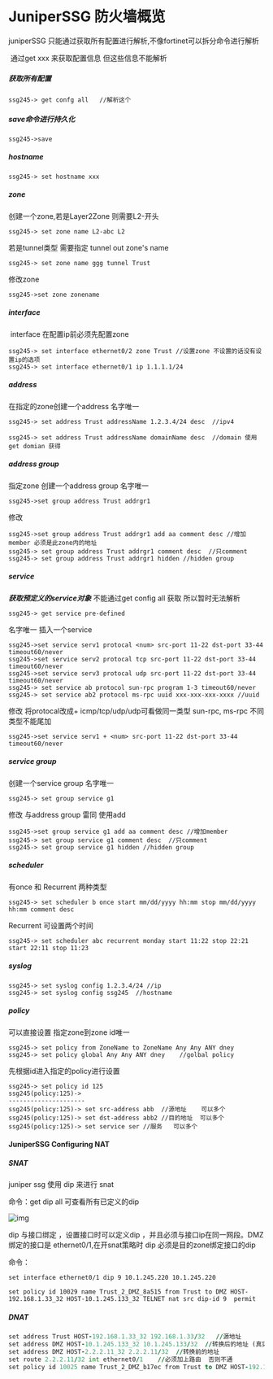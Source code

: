 # JuniperSSG 防火墙概览

juniperSSG 只能通过获取所有配置进行解析,不像fortinet可以拆分命令进行解析

​	通过get xxx 来获取配置信息  但这些信息不能解析

##### 获取所有配置

~~~shell
ssg245-> get confg all   //解析这个

~~~

##### save命令进行持久化

~~~
ssg245->save
~~~

##### hostname

~~~shell
ssg245-> set hostname xxx
~~~

##### zone

创建一个zone,若是Layer2Zone 则需要L2-开头

~~~shell
ssg245-> set zone name L2-abc L2   
~~~

若是tunnel类型 需要指定 tunnel out zone's name

~~~
ssg245-> set zone name ggg tunnel Trust
~~~

修改zone

~~~shell
ssg245->set zone zonename
~~~



##### interface

​	interface 在配置ip前必须先配置zone

~~~shell
ssg245-> set interface ethernet0/2 zone Trust //设置zone 不设置的话没有设置ip的选项
ssg245-> set interface ethernet0/1 ip 1.1.1.1/24
~~~

##### address

在指定的zone创建一个address   名字唯一 

~~~shell
ssg245-> set address Trust addressName 1.2.3.4/24 desc  //ipv4
~~~

~~~
ssg245-> set address Trust addressName domainName desc  //domain 使用 get domian 获得
~~~

##### address group

 指定zone 创建一个address group    名字唯一  

~~~
ssg245->set group address Trust addrgr1
~~~

修改

~~~
ssg245->set group address Trust addrgr1 add aa comment desc //增加member 必须是此zone内的地址
ssg245-> set group address Trust addrgr1 comment desc  //只comment
ssg245-> set group address Trust addrgr1 hidden //hidden group
~~~

##### service 

***获取预定义的service对象***     不能通过get config all 获取 所以暂时无法解析 

~~~
ssg245-> get service pre-defined
~~~

名字唯一  插入一个service

~~~
ssg245->set service serv1 protocal <num> src-port 11-22 dst-port 33-44 timeout60/never
ssg245->set service serv2 protocal tcp src-port 11-22 dst-port 33-44 timeout60/never
ssg245->set service serv3 protocal udp src-port 11-22 dst-port 33-44 timeout60/never
ssg245-> set service ab protocol sun-rpc program 1-3 timeout60/never
ssg245-> set service ab2 protocol ms-rpc uuid xxx-xxx-xxx-xxxx //uuid
~~~

修改 将protocal改成+   icmp/tcp/udp/udp可看做同一类型 sun-rpc, ms-rpc 不同类型不能尾加

~~~
ssg245->set service serv1 + <num> src-port 11-22 dst-port 33-44 timeout60/never
~~~

##### service group 

  创建一个service group    名字唯一  

~~~
ssg245-> set group service g1 
~~~

修改 与address group 雷同  使用add

~~~
ssg245->set group service g1 add aa comment desc //增加member 
ssg245-> set group service g1 comment desc  //只comment
ssg245-> set group service g1 hidden //hidden group
~~~

##### scheduler

有once 和 Recurrent 两种类型

~~~
ssg245-> set scheduler b once start mm/dd/yyyy hh:mm stop mm/dd/yyyy hh:mm comment desc
~~~

Recurrent 可设置两个时间

~~~
ssg245-> set scheduler abc recurrent monday start 11:22 stop 22:21 start 22:11 stop 11:23
~~~

##### syslog

~~~
ssg245-> set syslog config 1.2.3.4/24 //ip
ssg245-> set syslog config ssg245  //hostname
~~~

##### policy

可以直接设置   指定zone到zone   id唯一

~~~
ssg245-> set policy from ZoneName to ZoneName Any Any ANY dney
ssg245-> set policy global Any Any ANY dney    //golbal policy
~~~

先根据id进入指定的policy进行设置

~~~
ssg245-> set policy id 125 
ssg245(policy:125)-> 
---------------------
ssg245(policy:125)-> set src-address abb  //源地址    可以多个
ssg245(policy:125)-> set dst-address abb2 //目的地址  可以多个
ssg245(policy:125)-> set service ser //服务   可以多个
~~~

#### JuniperSSG Configuring NAT

##### SNAT

juniper ssg 使用 dip 来进行 snat  

  命令：get dip all 可查看所有已定义的dip

![img](/Users/fangcong/source/study-log/md/../images/ssgSNAT.png)

dip 与接口绑定 ，设置接口时可以定义dip ，并且必须与接口ip在同一网段。DMZ 绑定的接口是 ethernet0/1,在开snat策略时 dip 必须是目的zone绑定接口的dip  

命令：

```shell
set interface ethernet0/1 dip 9 10.1.245.220 10.1.245.220  
```

```
set policy id 10029 name Trust_2_DMZ_8a515 from Trust to DMZ HOST-192.168.1.33_32 HOST-10.1.245.133_32 TELNET nat src dip-id 9  permit
```

##### DNAT

~~~fortran
set address Trust HOST-192.168.1.33_32 192.168.1.33/32   //源地址
set address DMZ HOST-10.1.245.133_32 10.1.245.133/32  //转换后的地址 (真实地址）
set address DMZ HOST-2.2.2.11_32 2.2.2.11/32  //转换前的地址
set route 2.2.2.11/32 int ethernet0/1    //必须加上路由  否则不通
set policy id 10025 name Trust_2_DMZ_b17ec from Trust to DMZ HOST-192.168.1.33_32 HOST-2.2.2.11_32 TELNET nat dst ip 10.1.245.133 permit
~~~

